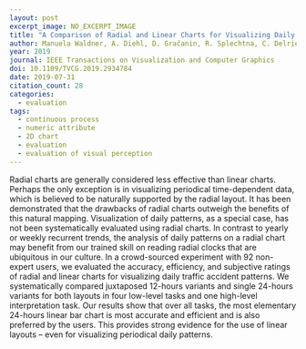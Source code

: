 ```yaml
---
layout: post
excerpt_image: NO_EXCERPT_IMAGE
title: "A Comparison of Radial and Linear Charts for Visualizing Daily Patterns"
author: Manuela Waldner, A. Diehl, D. Gračanin, R. Splechtna, C. Delrieux & K. Matkovič
year: 2019
journal: IEEE Transactions on Visualization and Computer Graphics
doi: 10.1109/TVCG.2019.2934784
date: 2019-07-31
citation_count: 28
categories:
  - evaluation
tags:
  - continuous process
  - numeric attribute
  - 2D chart
  - evaluation
  - evaluation of visual perception
---
```

Radial charts are generally considered less effective than linear charts. Perhaps the only exception is in visualizing periodical time-dependent data, which is believed to be naturally supported by the radial layout. It has been demonstrated that the drawbacks of radial charts outweigh the benefits of this natural mapping. Visualization of daily patterns, as a special case, has not been systematically evaluated using radial charts. In contrast to yearly or weekly recurrent trends, the analysis of daily patterns on a radial chart may benefit from our trained skill on reading radial clocks that are ubiquitous in our culture. In a crowd-sourced experiment with 92 non-expert users, we evaluated the accuracy, efficiency, and subjective ratings of radial and linear charts for visualizing daily traffic accident patterns. We systematically compared juxtaposed 12-hours variants and single 24-hours variants for both layouts in four low-level tasks and one high-level interpretation task. Our results show that over all tasks, the most elementary 24-hours linear bar chart is most accurate and efficient and is also preferred by the users. This provides strong evidence for the use of linear layouts – even for visualizing periodical daily patterns.

